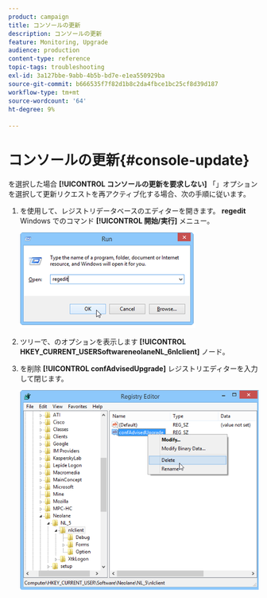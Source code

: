 ```yaml
---
product: campaign
title: コンソールの更新
description: コンソールの更新
feature: Monitoring, Upgrade
audience: production
content-type: reference
topic-tags: troubleshooting
exl-id: 3a127bbe-9abb-4b5b-bd7e-e1ea550929ba
source-git-commit: b666535f7f82d1b8c2da4fbce1bc25cf8d39d187
workflow-type: tm+mt
source-wordcount: '64'
ht-degree: 9%

---
```


# コンソールの更新{#console-update}



を選択した場合 **[!UICONTROL コンソールの更新を要求しない]** 「」オプションを選択して更新リクエストを再アクティブ化する場合、次の手順に従います。

1. を使用して、レジストリデータベースのエディターを開きます。 **regedit** Windows でのコマンド **[!UICONTROL 開始/実行]** メニュー。

   ![](assets/ncs_console_update_1.png)

1. ツリーで、のオプションを表示します **[!UICONTROL HKEY_CURRENT_USERSoftwareneolaneNL_6nlclient]** ノード。
1. を削除 **[!UICONTROL confAdvisedUpgrade]** レジストリエディターを入力して閉じます。

   ![](assets/ncs_console_update_2.png)

